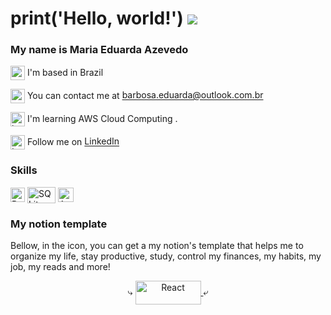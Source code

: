 print('Hello, world!') ![](https://user-images.githubusercontent.com/18350557/176309783-0785949b-9127-417c-8b55-ab5a4333674e.gif)
====================================================================================================================================

### My name is Maria Eduarda Azevedo

<p align="left">
  <a target="_blank" rel="noreferrer"><img src="https://img.icons8.com/ios/250/000000/home.png" width="23" height="23" alt="world" align="center" />  I'm based in Brazil </a>
  
  <a target="_blank" rel="noreferrer"><img src="https://img.icons8.com/ios/250/000000/inbox.png" width="23" height="23" alt="email" align="center" /> You can contact me at [barbosa.eduarda@outlook.com.br](mailto:barbosa.eduarda@outlook.com.br) </a>
  
  <a target="_blank" rel="noreferrer"><img src="https://img.icons8.com/ios/250/000000/brain.png" width="23" height="23" alt="brain" align="center" /> I'm learning AWS Cloud Computing .</a>
  
  <a target="_blank" rel="noreferrer"><img src="https://img.icons8.com/ios/250/000000/linkedin.png" width="23" height="23" alt="In" align="center" /> Follow me on <a href="https://www.linkedin.com/in/barbosa-eduarda/"> LinkedIn </a></a>

  <h3>Skills</h3> 

  <a  target="_blank" rel="noreferrer"><img src="https://raw.githubusercontent.com/danielcranney/readme-generator/main/public/icons/skills/python-colored.svg" width="23px" height="23px" alt="Python" title="Python" align="center" /></a>
  <a  target="_blank" rel="noreferrer"><img src="https://upload.wikimedia.org/wikipedia/commons/thumb/3/38/SQLite370.svg/1200px-SQLite370.svg.png" width="45px" height="26px" alt="SQLite" title="SQLite" align="center" /></a>
  <a  target="_blank" rel="noreferrer"><img src="https://upload.wikimedia.org/wikipedia/commons/thumb/9/93/Amazon_Web_Services_Logo.svg/1024px-Amazon_Web_Services_Logo.svg.png" width="25px" height="23px" alt="AWS" title="AWS" align="center"/></a>

  <h3>My notion template</h3> 

  <a> Bellow, in the icon, you can get a my notion's template that helps me to organize my life, stay productive, study, control my finances, my habits, my job, my reads and more! </a>
  
  <p align="center">⤷ <a align="center" href="https://barbosa-eduarda.notion.site/Master-View-template-7eeacf823663425e92aeb50a4995df26?pvs=4" target="_blank" rel="noreferrer"> <img src="https://get.site/wp-content/uploads/2021/10/notion-logo.png" width="105px" height="38px" alt="React" title="notion template" align="center" /> <a align="center">⤶ </a> </a></p>
  
</p>
